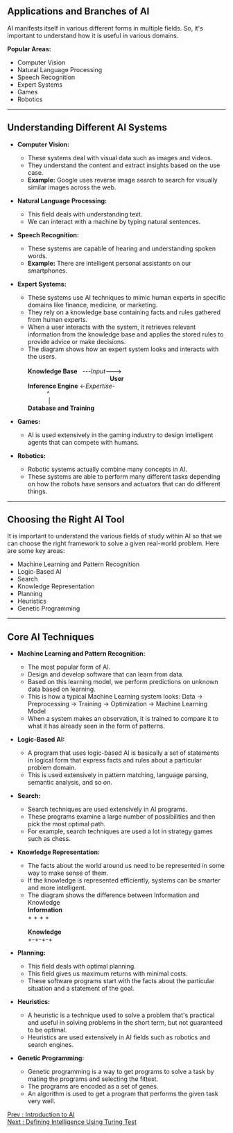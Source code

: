 ## Applications and Branches of AI

AI manifests itself in various different forms in multiple fields. So, it's important to understand how it is useful in various domains.

**Popular Areas:**

* Computer Vision
* Natural Language Processing
* Speech Recognition
* Expert Systems
* Games
* Robotics

---

## Understanding Different AI Systems

* **Computer Vision:**
  * These systems deal with visual data such as images and videos.
  * They understand the content and extract insights based on the use case.
  * **Example:** Google uses reverse image search to search for visually similar images across the web.

* **Natural Language Processing:**
  * This field deals with understanding text.
  * We can interact with a machine by typing natural sentences.

* **Speech Recognition:**
  * These systems are capable of hearing and understanding spoken words.
  * **Example:** There are intelligent personal assistants on our smartphones.

* **Expert Systems:**
  * These systems use AI techniques to mimic human experts in specific domains like finance, medicine, or marketing.
  * They rely on a knowledge base containing facts and rules gathered from human experts.
  * When a user interacts with the system, it retrieves relevant information from the knowledge base and applies the stored rules to provide advice or make decisions.
  * The diagram shows how an expert system looks and interacts with the users.<br><br>
**Knowledge Base**   &nbsp; ---_Input_--->       
&nbsp;&nbsp;&nbsp;&nbsp;&nbsp;&nbsp;&nbsp;&nbsp;&nbsp;&nbsp;&nbsp;&nbsp;&nbsp;&nbsp;&nbsp;&nbsp;&nbsp;&nbsp;&nbsp;&nbsp;&nbsp;&nbsp;&nbsp;&nbsp;&nbsp;&nbsp;&nbsp;&nbsp;&nbsp;&nbsp;&nbsp;&nbsp;&nbsp;&nbsp;&nbsp;&nbsp;&nbsp;&nbsp;&nbsp;&nbsp;&nbsp;&nbsp;&nbsp;&nbsp;&nbsp;&nbsp;&nbsp; **User** <br>
**Inference Engine** <-_Expertise_- <br>
   &nbsp;&nbsp;&nbsp;&nbsp;&nbsp;&nbsp;&nbsp;&nbsp;&nbsp;&nbsp;&nbsp;^   <br>
   &nbsp;&nbsp;&nbsp;&nbsp;&nbsp;&nbsp;&nbsp;&nbsp;&nbsp;&nbsp;&nbsp;&nbsp;|   <br>
**Database and Training** 

* **Games:**
  * AI is used extensively in the gaming industry to design intelligent agents that can compete with humans.

* **Robotics:**
  * Robotic systems actually combine many concepts in AI.
  * These systems are able to perform many different tasks depending on how the robots have sensors and actuators that can do different things.

---

## Choosing the Right AI Tool

It is important to understand the various fields of study within AI so that we can choose the right framework to solve a given real-world problem. Here are some key areas:

* Machine Learning and Pattern Recognition
* Logic-Based AI
* Search
* Knowledge Representation
* Planning
* Heuristics
* Genetic Programming

---

## Core AI Techniques

* **Machine Learning and Pattern Recognition:**
  * The most popular form of AI.
  * Design and develop software that can learn from data.
  * Based on this learning model, we perform predictions on unknown data based on learning.
  * This is how a typical Machine Learning system looks:
Data -> Preprocessing -> Training -> Optimization -> Machine Learning Model
  * When a system makes an observation, it is trained to compare it to what it has already seen in the form of patterns.

* **Logic-Based AI:**
  * A program that uses logic-based AI is basically a set of statements in logical form that express facts and rules about a particular problem domain.
  * This is used extensively in pattern matching, language parsing, semantic analysis, and so on.

* **Search:**
  * Search techniques are used extensively in AI programs.
  * These programs examine a large number of possibilities and then pick the most optimal path.
  * For example, search techniques are used a lot in strategy games such as chess.

* **Knowledge Representation:**
  * The facts about the world around us need to be represented in some way to make sense of them.
  * If the knowledge is represented efficiently, systems can be smarter and more intelligent.
  * The diagram shows the difference between Information and Knowledge
    <br> **Information**
    <br> + + + + 
    <br> <br> **Knowledge**
    <br>    +-+-+-+

* **Planning:**
  * This field deals with optimal planning.
  * This field gives us maximum returns with minimal costs.
  * These software programs start with the facts about the particular situation and a statement of the goal.

* **Heuristics:**
  * A heuristic is a technique used to solve a problem that's practical and useful in solving problems in the short term, but not guaranteed to be optimal.
  * Heuristics are used extensively in AI fields such as robotics and search engines.

* **Genetic Programming:**
  * Genetic programming is a way to get programs to solve a task by mating the programs and selecting the fittest.
  * The programs are encoded as a set of genes.
  * An algorithm is used to get a program that performs the given task very well.

[Prev : Introduction to AI](https://github.com/Kanishka-Ahuja/StudyMaterial/wiki/Introduction-to-AI) 
<br>
[Next : Defining Intelligence Using Turing Test](https://github.com/Kanishka-Ahuja/StudyMaterial/wiki/Defining-Intelligence-Using-Turing-Test)
